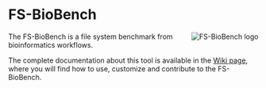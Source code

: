 # FS-BioBench

<img src="http://homepages.lasige.di.fc.ul.pt/~vielmo/img/fs-biobench/fs-biobench-logo-small.png"
 alt="FS-BioBench logo" title="FS-BioBench" align="right" />

The FS-BioBench is a file system benchmark from bioinformatics workflows.

The complete documentation about this tool is available in the [Wiki page](https://github.com/vvcogo/fs-biobench/wiki), where you will find how to use, customize and contribute to the FS-BioBench.
